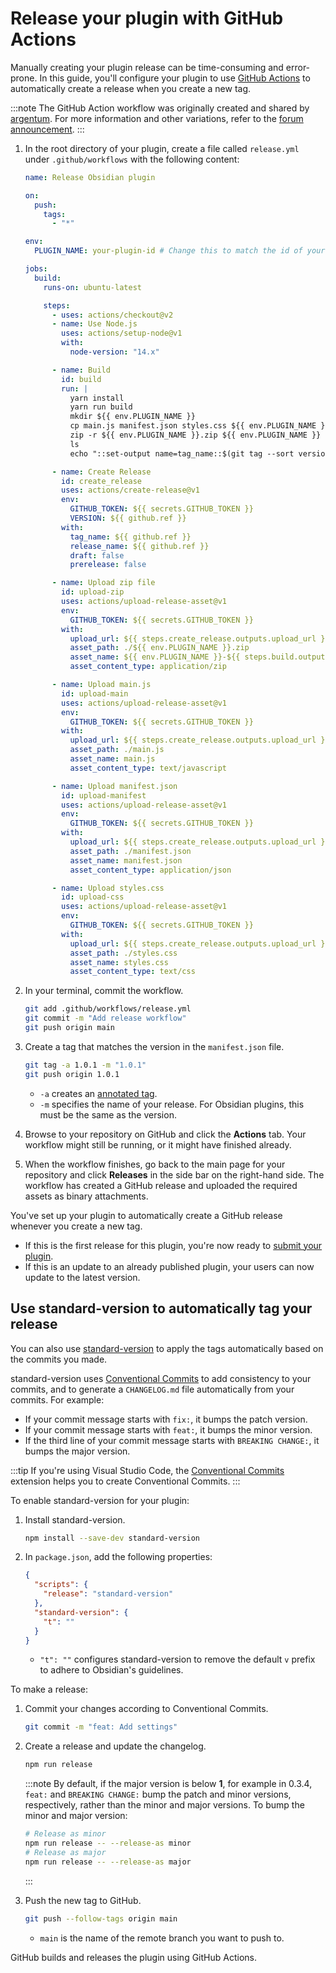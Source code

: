 # Release your plugin with GitHub Actions

Manually creating your plugin release can be time-consuming and error-prone. In this guide, you'll configure your plugin to use [GitHub Actions](https://github.com/features/actions) to automatically create a release when you create a new tag.

:::note
The GitHub Action workflow was originally created and shared by [argentum](https://forum.obsidian.md/u/argentum). For more information and other variations, refer to the [forum announcement](https://forum.obsidian.md/t/using-github-actions-to-release-plugins/7877/3).
:::

1. In the root directory of your plugin, create a file called `release.yml` under `.github/workflows` with the following content:

   ```yml title=".github/workflows/release.yml"
   name: Release Obsidian plugin

   on:
     push:
       tags:
         - "*"

   env:
     PLUGIN_NAME: your-plugin-id # Change this to match the id of your plugin.

   jobs:
     build:
       runs-on: ubuntu-latest

       steps:
         - uses: actions/checkout@v2
         - name: Use Node.js
           uses: actions/setup-node@v1
           with:
             node-version: "14.x"

         - name: Build
           id: build
           run: |
             yarn install
             yarn run build
             mkdir ${{ env.PLUGIN_NAME }}
             cp main.js manifest.json styles.css ${{ env.PLUGIN_NAME }}
             zip -r ${{ env.PLUGIN_NAME }}.zip ${{ env.PLUGIN_NAME }}
             ls
             echo "::set-output name=tag_name::$(git tag --sort version:refname | tail -n 1)"

         - name: Create Release
           id: create_release
           uses: actions/create-release@v1
           env:
             GITHUB_TOKEN: ${{ secrets.GITHUB_TOKEN }}
             VERSION: ${{ github.ref }}
           with:
             tag_name: ${{ github.ref }}
             release_name: ${{ github.ref }}
             draft: false
             prerelease: false

         - name: Upload zip file
           id: upload-zip
           uses: actions/upload-release-asset@v1
           env:
             GITHUB_TOKEN: ${{ secrets.GITHUB_TOKEN }}
           with:
             upload_url: ${{ steps.create_release.outputs.upload_url }}
             asset_path: ./${{ env.PLUGIN_NAME }}.zip
             asset_name: ${{ env.PLUGIN_NAME }}-${{ steps.build.outputs.tag_name }}.zip
             asset_content_type: application/zip

         - name: Upload main.js
           id: upload-main
           uses: actions/upload-release-asset@v1
           env:
             GITHUB_TOKEN: ${{ secrets.GITHUB_TOKEN }}
           with:
             upload_url: ${{ steps.create_release.outputs.upload_url }}
             asset_path: ./main.js
             asset_name: main.js
             asset_content_type: text/javascript

         - name: Upload manifest.json
           id: upload-manifest
           uses: actions/upload-release-asset@v1
           env:
             GITHUB_TOKEN: ${{ secrets.GITHUB_TOKEN }}
           with:
             upload_url: ${{ steps.create_release.outputs.upload_url }}
             asset_path: ./manifest.json
             asset_name: manifest.json
             asset_content_type: application/json

         - name: Upload styles.css
           id: upload-css
           uses: actions/upload-release-asset@v1
           env:
             GITHUB_TOKEN: ${{ secrets.GITHUB_TOKEN }}
           with:
             upload_url: ${{ steps.create_release.outputs.upload_url }}
             asset_path: ./styles.css
             asset_name: styles.css
             asset_content_type: text/css
   ```

1. In your terminal, commit the workflow.

   ```bash
   git add .github/workflows/release.yml
   git commit -m "Add release workflow"
   git push origin main
   ```

1. Create a tag that matches the version in the `manifest.json` file.

   ```bash
   git tag -a 1.0.1 -m "1.0.1"
   git push origin 1.0.1
   ```

   - `-a` creates an [annotated tag](https://git-scm.com/book/en/v2/Git-Basics-Tagging#_creating_tags).
   - `-m` specifies the name of your release. For Obsidian plugins, this must be the same as the version.

1. Browse to your repository on GitHub and click the **Actions** tab. Your workflow might still be running, or it might have finished already.

1. When the workflow finishes, go back to the main page for your repository and click **Releases** in the side bar on the right-hand side. The workflow has created a GitHub release and uploaded the required assets as binary attachments.

You've set up your plugin to automatically create a GitHub release whenever you create a new tag.

- If this is the first release for this plugin, you're now ready to [submit your plugin](submit-your-plugin.md).
- If this is an update to an already published plugin, your users can now update to the latest version.

## Use standard-version to automatically tag your release

You can also use [standard-version](https://github.com/conventional-changelog/standard-version) to apply the tags automatically based on the commits you made.

standard-version uses [Conventional Commits](https://www.conventionalcommits.org/) to add consistency to your commits, and to generate a `CHANGELOG.md` file automatically from your commits. For example:

- If your commit message starts with `fix:`, it bumps the patch version.
- If your commit message starts with `feat:`, it bumps the minor version.
- If the third line of your commit message starts with `BREAKING CHANGE:`, it bumps the major version.

:::tip
If you're using Visual Studio Code, the [Conventional Commits](https://marketplace.visualstudio.com/items?itemName=vivaxy.vscode-conventional-commits) extension helps you to create Conventional Commits.
:::

To enable standard-version for your plugin:

1. Install standard-version.

   ```bash
   npm install --save-dev standard-version
   ```

2. In `package.json`, add the following properties:

   ```json title="package.json"
   {
     "scripts": {
       "release": "standard-version"
     },
     "standard-version": {
       "t": ""
     }
   }
   ```

   - `"t": ""` configures standard-version to remove the default `v` prefix to adhere to Obsidian's guidelines.


To make a release:

1. Commit your changes according to Conventional Commits.

   ```bash
   git commit -m "feat: Add settings"
   ```

1. Create a release and update the changelog.

   ```bash
   npm run release
   ```

   :::note
   By default, if the major version is below **1**, for example in 0.3.4, `feat:` and `BREAKING CHANGE:` bump the patch and minor versions, respectively, rather than the minor and major versions. To bump the minor and major version:

   ```bash
   # Release as minor
   npm run release -- --release-as minor
   # Release as major
   npm run release -- --release-as major
   ```

   :::

1. Push the new tag to GitHub.

   ```bash
   git push --follow-tags origin main
   ```

   - `main` is the name of the remote branch you want to push to.

GitHub builds and releases the plugin using GitHub Actions.
